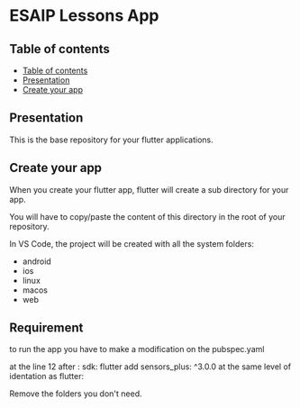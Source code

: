 <!--
SPDX-FileCopyrightText: 2025 Benoît Rolandeau <benoit.rolandeau@allcircuits.com>

SPDX-License-Identifier: MIT
-->

# ESAIP Lessons App <!-- omit from toc -->

## Table of contents

- [Table of contents](#table-of-contents)
- [Presentation](#presentation)
- [Create your app](#create-your-app)

## Presentation

This is the base repository for your flutter applications.

## Create your app

When you create your flutter app, flutter will create a sub directory for your app.

You will have to copy/paste the content of this directory in the root of your repository.

In VS Code, the project will be created with all the system folders:

- android
- ios
- linux
- macos
- web

## Requirement

to run the app you have to make a modification on the pubspec.yaml

at the line 12 after :   sdk: flutter
add   sensors_plus: ^3.0.0 
at the same level of identation as flutter: 

Remove the folders you don't need.
